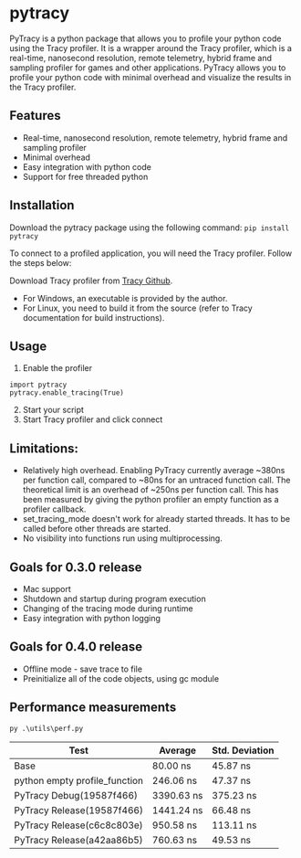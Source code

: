 # pytracy

PyTracy is a python package that allows you to profile your python code using the Tracy profiler. It is a wrapper around the Tracy profiler, which is a real-time, nanosecond resolution, remote telemetry, hybrid frame and sampling profiler for games and other applications. PyTracy allows you to profile your python code with minimal overhead and visualize the results in the Tracy profiler.

## Features
- Real-time, nanosecond resolution, remote telemetry, hybrid frame and sampling profiler
- Minimal overhead
- Easy integration with python code
- Support for free threaded python

## Installation 

Download the pytracy package using the following command:
`pip install pytracy`

To connect to a profiled application, you will need the Tracy profiler. Follow the steps below:

Download Tracy profiler from [Tracy Github](https://github.com/wolfpld/tracy/releases/tag/v0.11.1). 
- For Windows, an executable is provided by the author.
- For Linux, you need to build it from the source (refer to Tracy documentation for build instructions).

## Usage
1. Enable the profiler
```(python)
import pytracy
pytracy.enable_tracing(True)
```
2. Start your script
3. Start Tracy profiler and click connect

## Limitations:
- Relatively high overhead. Enabling PyTracy currently average ~380ns per function call, compared to ~80ns for an untraced function call. The theoretical limit is an overhead of ~250ns per function call. This has been measured by giving the python profiler an empty function as a profiler callback.
- set_tracing_mode doesn't work for already started threads. It has to be called before other threads are started.
- No visibility into functions run using multiprocessing.

## Goals for 0.3.0 release
- Mac support
- Shutdown and startup during program execution
- Changing of the tracing mode during runtime
- Easy integration with python logging

## Goals for 0.4.0 release
- Offline mode - save trace to file
- Preinitialize all of the code objects, using gc module

## Performance measurements
`py .\utils\perf.py`

| Test | Average | Std. Deviation |
| - | - | - |
| Base | 80.00 ns |45.87 ns
| python empty profile_function| 246.06 ns |47.37 ns
| PyTracy Debug(19587f466)| 3390.63 ns |375.23 ns
| PyTracy Release(19587f466)| 1441.24 ns |66.48 ns
| PyTracy Release(c6c8c803e)| 950.58 ns |113.11 ns
| PyTracy Release(a42aa86b5)| 760.63 ns |49.53 ns
